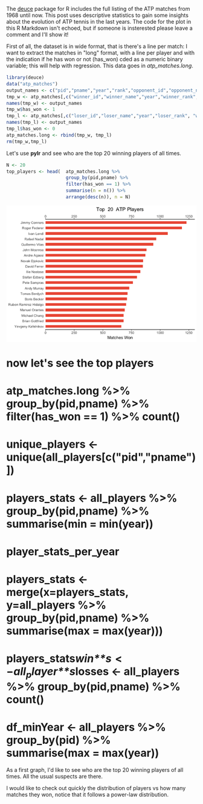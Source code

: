 
The [deuce](%22https://github.com/skoval/deuce%22) package for R includes the full listing of the ATP matches from 1968 until now. This post uses descriptive statistics to gain some insights about the evolution of ATP tennis in the last years. The code for the plot in this R Markdown isn't echoed, but if someone is insterested please leave a comment and I'll show it!

First of all, the dataset is in wide format, that is there's a line per match: I want to extract the matches in "long" format, with a line per player and with the indication if he has won or not (has\_won) cded as a numeric binary variable; this will help with regression. This data goes in *atp\_matches.long*.

``` r
library(deuce)
data("atp_matches")
output_names <- c("pid","pname","year","rank","opponent_id","opponent_name","opponent_rank")
tmp_w <- atp_matches[,c("winner_id","winner_name","year","winner_rank","loser_id","loser_name","loser_rank")]
names(tmp_w) <- output_names
tmp_w$has_won <- 1
tmp_l <- atp_matches[,c("loser_id","loser_name","year","loser_rank", "winner_id","winner_name","winner_rank")]
names(tmp_l) <- output_names
tmp_l$has_won <- 0
atp_matches.long <- rbind(tmp_w, tmp_l)
rm(tmp_w,tmp_l)
```

Let's use **pylr** and see who are the top 20 winning players of all times.

``` r
N <- 20
top_players <- head(  atp_matches.long %>% 
                      group_by(pid,pname) %>% 
                      filter(has_won == 1) %>% 
                      summarise(n = n()) %>% 
                      arrange(desc(n)), n = N)
```

<img src="images/ATP-Tennis-Players-Performance-With-R-top_winning_plot-1.png" style="display: block; margin: auto;" />

now let's see the top players
=============================

atp\_matches.long %&gt;% group\_by(pid,pname) %&gt;% filter(has\_won == 1) %&gt;% count()
=========================================================================================

unique\_players &lt;- unique(all\_players\[c("pid","pname")\])
==============================================================

players\_stats &lt;- all\_players %&gt;% group\_by(pid,pname) %&gt;% summarise(min = min(year))
===============================================================================================

player\_stats\_per\_year
========================

players\_stats &lt;- merge(x=players\_stats, y=all\_players %&gt;% group\_by(pid,pname) %&gt;% summarise(max = max(year)))
==========================================================================================================================

players\_stats*w**i**n**s* &lt; −*a**l**l*<sub>*p*</sub>*l**a**y**e**r**s*losses &lt;- all\_players %&gt;% group\_by(pid,pname) %&gt;% count()
==============================================================================================================================================

df\_minYear &lt;- all\_players %&gt;% group\_by(pid) %&gt;% summarise(max = max(year))
======================================================================================

As a first graph, I'd like to see who are the top 20 winning players of all times. All the usual suspects are there.

I would like to check out quickly the distribution of players vs how many matches they won, notice that it follows a power-law distribution.
